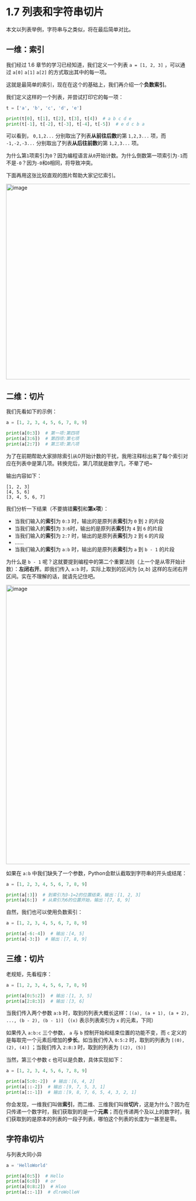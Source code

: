 # 1.7 列表和字符串切片

本文以列表举例，字符串与之类似，将在最后简单对比。

## 一维：索引

我们经过 1.6 章节的学习已经知道，我们定义一个列表 `a = [1, 2, 3]` ，可以通过 `a[0]` `a[1]` `a[2]` 的方式取出其中的每一项。

这就是最简单的索引，现在在这个的基础上，我们再介绍一个**负数索引**。

我们定义这样的一个列表，并尝试打印它的每一项：

```python
t = ['a', 'b', 'c', 'd', 'e']

print(t[0], t[1], t[2], t[3], t[4])  # a b c d e
print(t[-1], t[-2], t[-3], t[-4], t[-5])  # e d c b a
```

可以看到， `0,1,2...` 分别取出了列表**从前往后数**的第 `1,2,3...` 项，而 `-1,-2,-3...` 分别取出了列表**从后往前数**的第 `1,2,3...` 项。

为什么第`1`项索引为`0`？因为编程语言从`0`开始计数。为什么倒数第一项索引为`-1`而不是`-0`？因为`-0`和`0`相同，将导致冲突。

下面再用这张比较直观的图片帮助大家记忆索引。

<img width="1611" height="535" alt="image" src="https://github.com/user-attachments/assets/e85d36a6-5480-4f61-b932-6d5a5074fe6b" />

## 二维：切片

我们先看如下的示例：

```python
a = [1, 2, 3, 4, 5, 6, 7, 8, 9]

print(a[0:3])  # 第一项:第四项
print(a[3:6])  # 第四项:第七项
print(a[2:7])  # 第三项:第八项
```

为了在前期帮助大家排除索引从0开始计数的干扰，我用注释标出来了每个索引对应在列表中是第几项。转换完后，第几项就是数字几，不晕了吧~

输出内容如下：

```
[1, 2, 3]
[4, 5, 6]
[3, 4, 5, 6, 7]
```

我们分析一下结果（不要搞错**索引**和**第x项**）：

- 当我们输入的**索引**为 `0:3` 时，输出的是原列表**索引**为 `0` 到 `2` 的片段
- 当我们输入的**索引**为 `3:6`时，输出的是原列表**索引**为 `4` 到 `6` 的片段
- 当我们输入的**索引**为 `2:7` 时，输出的是原列表**索引**为 `2` 到 `6` 的片段
- ……
- 当我们输入的**索引**为 `a:b` 时，输出的是原列表**索引**为 `a` 到 `b - 1` 的片段

为什么是 `b - 1` 呢？这就要提到编程中的第二个重要法则（上一个是从零开始计数）：**左闭右开**。即我们传入 `a:b` 时，实际上取到的区间为 $[a, b)$ 这样的左闭右开区间。实在不理解的话，就请先记住吧。

<img width="1534" height="764" alt="image" src="https://github.com/user-attachments/assets/3c97ed9c-188b-4ab1-a3ac-635b5ba72bda" />

如果在 `a:b` 中我们缺失了一个参数，Python会默认截取到字符串的开头或结尾：

```python
a = [1, 2, 3, 4, 5, 6, 7, 8, 9]

print(a[:3])  # 到索引为3-1=2的位置结束，输出：[1, 2, 3]
print(a[6:])  # 从索引为6的位置开始，输出：[7, 8, 9]
```

自然，我们也可以使用负数索引：

```python
a = [1, 2, 3, 4, 5, 6, 7, 8, 9]

print(a[-6:-4])  # 输出：[4, 5]
print(a[-3:])  # 输出：[7, 8, 9]
```

## 三维：切片

老规矩，先看程序：

```python
a = [1, 2, 3, 4, 5, 6, 7, 8, 9]

print(a[0:5:2])  # 输出：[1, 3, 5]
print(a[2:8:3])  # 输出：[3, 6]
```

当我们传入两个参数 `a:b` 时，取到的列表大概长这样：`[(a), (a + 1), (a + 2), ..., (b - 2), (b - 1)]` （`(x)` 表示列表索引为 `x` 的元素，下同）

如果传入 `a:b:c` 三个参数， `a` 与 `b` 控制开始和结束位置的功能不变，而 `c` 定义的是每取完一个元素后增加的**步长**。如当我们传入 `0:5:2` 时，取到的列表为 `[(0), (2), (4)]` ；当我们传入 `2:8:3` 时，取到的列表为 `[(2), (5)]`

当然，第三个参数 `c` 也可以是负数，具体实现如下：

```python
a = [1, 2, 3, 4, 5, 6, 7, 8, 9]

print(a[5:0:-2])  # 输出：[6, 4, 2]
print(a[::-2])  # 输出：[9, 7, 5, 3, 1]
print(a[::-1])  # 输出：[9, 8, 7, 6, 5, 4, 3, 2, 1]
```

你会发现，一维我们叫做**索引**，而二维、三维我们叫做**切片**，这是为什么？因为在只传递一个数字时，我们获取到的是一个**元素**；而在传递两个及以上的数字时，我们获取到的是原本的列表的一段子列表，哪怕这个列表的长度为一甚至是零。

## 字符串切片

与列表大同小异

```python
a = 'HelloWorld'

print(a[0:5])  # Hello
print(a[6:8])  # or
print(a[0:8:2])  # Hloo
print(a[::-1])  # dlroWolleH
```
